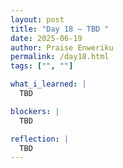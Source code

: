 ```yaml
---
layout: post
title: "Day 18 – TBD "
date: 2025-06-19
author: Praise Enweriku
permalink: /day18.html
tags: ["", ""]

what_i_learned: |
  TBD

blockers: |
  TBD

reflection: |
  TBD
---
```

